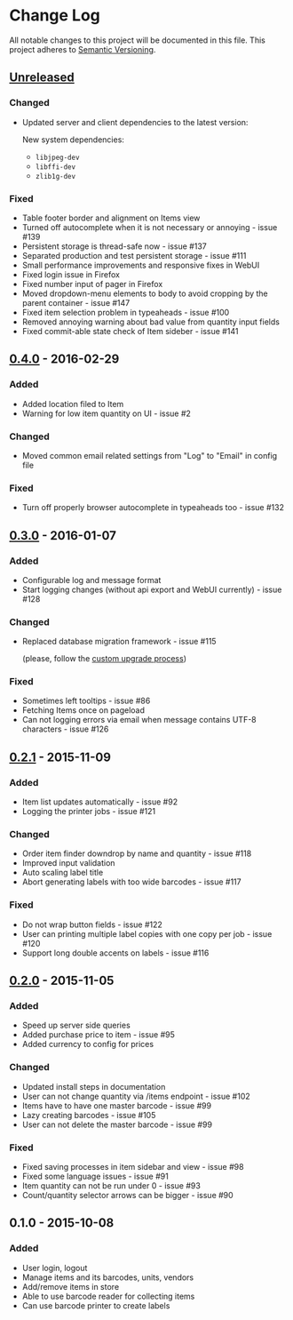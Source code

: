 # Change Log
All notable changes to this project will be documented in this file.
This project adheres to [Semantic Versioning](http://semver.org/).


## [Unreleased][unreleased]
### Changed
- Updated server and client dependencies to the latest version:

    New system dependencies:

    - `libjpeg-dev`
    - `libffi-dev`
    - `zlib1g-dev`

### Fixed
- Table footer border and alignment on Items view
- Turned off autocomplete when it is not necessary or annoying - issue #139
- Persistent storage is thread-safe now - issue #137
- Separated production and test persistent storage - issue #111
- Small performance improvements and responsive fixes in WebUI
- Fixed login issue in Firefox
- Fixed number input of pager in Firefox
- Moved dropdown-menu elements to body to avoid cropping by the parent container - issue #147
- Fixed item selection problem in typeaheads - issue #100
- Removed annoying warning about bad value from quantity input fields
- Fixed commit-able state check of Item sideber - issue #141


## [0.4.0] - 2016-02-29
### Added
- Added location filed to Item
- Warning for low item quantity on UI - issue #2

### Changed
- Moved common email related settings from "Log" to "Email" in config file

### Fixed
- Turn off properly browser autocomplete in typeaheads too - issue #132


## [0.3.0] - 2016-01-07
### Added
- Configurable log and message format
- Start logging changes (without api export and WebUI currently) - issue #128

### Changed
- Replaced database migration framework - issue #115

    (please, follow the [custom upgrade process](http://storekeeper.readthedocs.org/en/v0.3.0/upgrade.html#upgrade-from-v0-2-1-to-v0-3-0))

### Fixed
- Sometimes left tooltips - issue #86
- Fetching Items once on pageload
- Can not logging errors via email when message contains UTF-8 characters - issue #126


## [0.2.1] - 2015-11-09
### Added
- Item list updates automatically - issue #92
- Logging the printer jobs - issue #121

### Changed
- Order item finder downdrop by name and quantity - issue #118
- Improved input validation
- Auto scaling label title
- Abort generating labels with too wide barcodes - issue #117

### Fixed
- Do not wrap button fields - issue #122
- User can printing multiple label copies with one copy per job - issue #120
- Support long double accents on labels - issue #116


## [0.2.0] - 2015-11-05
### Added
- Speed up server side queries
- Added purchase price to item - issue #95
- Added currency to config for prices

### Changed
- Updated install steps in documentation
- User can not change quantity via /items endpoint - issue #102
- Items have to have one master barcode - issue #99
- Lazy creating barcodes - issue #105
- User can not delete the master barcode - issue #99

### Fixed
- Fixed saving processes in item sidebar and view - issue #98
- Fixed some language issues - issue #91
- Item quantity can not be run under 0 - issue #93
- Count/quantity selector arrows can be bigger - issue #90


## 0.1.0 - 2015-10-08
### Added
- User login, logout
- Manage items and its barcodes, units, vendors
- Add/remove items in store
- Able to use barcode reader for collecting items
- Can use barcode printer to create labels


[unreleased]: https://github.com/andras-tim/StoreKeeper/compare/v0.4.0...HEAD
[0.4.0]: https://github.com/andras-tim/StoreKeeper/compare/v0.3.0...v0.4.0
[0.3.0]: https://github.com/andras-tim/StoreKeeper/compare/v0.2.1...v0.3.0
[0.2.1]: https://github.com/andras-tim/StoreKeeper/compare/v0.2.0...v0.2.1
[0.2.0]: https://github.com/andras-tim/StoreKeeper/compare/v0.1.0...v0.2.0

